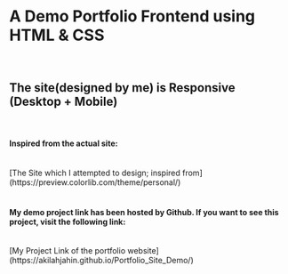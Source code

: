 # A Demo Portfolio Frontend using HTML & CSS
<br>

## The site(designed by me) is Responsive (Desktop + Mobile)
<br>

#### Inspired from the actual site:
<br>
[The Site which I attempted to design; inspired from] (https://preview.colorlib.com/theme/personal/)
<br>
<br>

#### My demo project link has been hosted by Github. If you want to see this project, visit the following link:
<br>
[My Project Link of the portfolio website] (https://akilahjahin.github.io/Portfolio_Site_Demo/)
